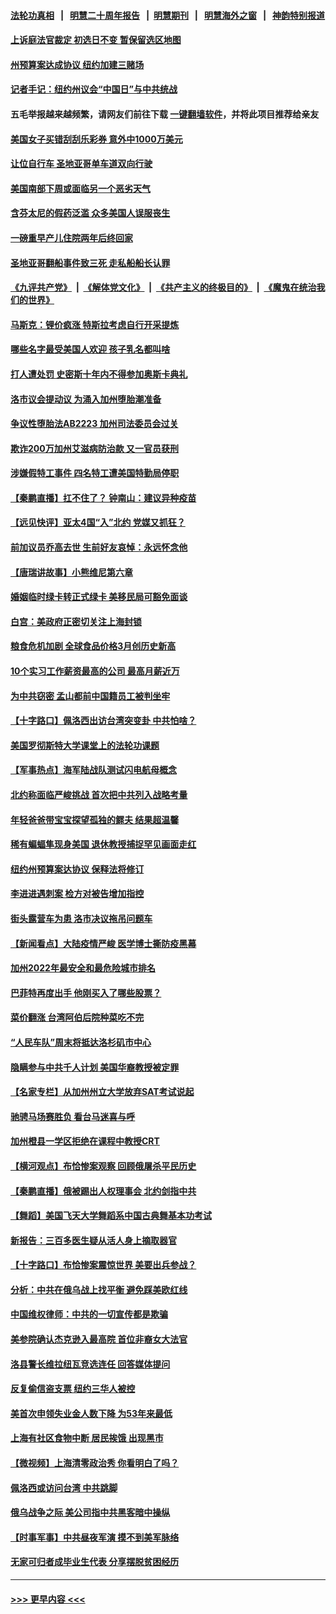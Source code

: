 #### [法轮功真相](https://github.com/gfw-breaker/truth/blob/master/README.md?t=0) &nbsp;&nbsp;|&nbsp;&nbsp; [明慧二十周年报告](https://github.com/gfw-breaker/mh-reports/blob/master/README.md?t=0) &nbsp;&nbsp;|&nbsp;&nbsp;[明慧期刊](https://github.com/gfw-breaker/mh-qikan) &nbsp;&nbsp;|&nbsp;&nbsp; [明慧海外之窗](https://github.com/gfw-breaker/mh-news/blob/master/README.md?t=0) &nbsp;&nbsp;|&nbsp;&nbsp; [神韵特别报道](https://github.com/gfw-breaker/mh-news/blob/master/shenyun.md?t=0)
#### [上诉庭法官裁定 初选日不变 暂保留选区地图](../pages/nsc412/n13706450.md?t=04092001) 
#### [州预算案达成协议 纽约加建三赌场](../pages/nsc412/n13706493.md?t=04092001) 
#### [记者手记：纽约州议会“中国日”与中共统战](../pages/nsc412/n13706265.md?t=04092001) 
#### 五毛举报越来越频繁，请网友们前往下载 [一键翻墙软件](https://github.com/gfw-breaker/ssr-accounts)，并将此项目推荐给亲友
#### [美国女子买错刮刮乐彩券 意外中1000万美元](../pages/nsc412/n13705966.md?t=04092001) 
#### [让位自行车 圣地亚哥单车道双向行驶](../pages/nsc412/n13705840.md?t=04092001) 
#### [美国南部下周或面临另一个恶劣天气](../pages/nsc412/n13705805.md?t=04092001) 
#### [含芬太尼的假药泛滥 众多美国人误服丧生](../pages/nsc412/n13705964.md?t=04092001) 
#### [一磅重早产儿住院两年后终回家](../pages/nsc412/n13705945.md?t=04092001) 
#### [圣地亚哥翻船事件致三死 走私船船长认罪](../pages/nsc412/n13705941.md?t=04092001) 
#### [《九评共产党》](https://github.com/begood0513/9ping.md/blob/master/README.md) &nbsp;|&nbsp; [《解体党文化》](../../../../jtdwh.md/blob/master/README.md)  &nbsp;|&nbsp; [《共产主义的终极目的》](../../../../gczydzjmd.md/blob/master/README.md) &nbsp;|&nbsp; [《魔鬼在统治我们的世界》](../../../../mgztzwmdsj.md/blob/master/README.md) 
#### [马斯克：锂价疯涨 特斯拉考虑自行开采提炼](../pages/nsc412/n13705892.md?t=04092001) 
#### [哪些名字最受美国人欢迎 孩子乳名都叫啥](../pages/nsc412/n13705908.md?t=04092001) 
#### [打人遭处罚 史密斯十年内不得参加奥斯卡典礼](../pages/nsc412/n13705679.md?t=04092001) 
#### [洛市议会提动议 为涌入加州堕胎潮准备](../pages/nsc412/n13705888.md?t=04092001) 
#### [争议性堕胎法AB2223 加州司法委员会过关](../pages/nsc412/n13705876.md?t=04092001) 
#### [欺诈200万加州艾滋病防治款 又一官员获刑](../pages/nsc412/n13705757.md?t=04092001) 
#### [涉嫌假特工事件 四名特工遭美国特勤局停职](../pages/nsc412/n13705580.md?t=04092001) 
#### [【秦鹏直播】扛不住了？ 钟南山：建议异种疫苗](../pages/nsc412/n13705628.md?t=04092001) 
#### [【远见快评】亚太4国“入”北约 党媒又抓狂？](../pages/nsc412/n13705644.md?t=04092001) 
#### [前加议员乔高去世 生前好友哀悼：永远怀念他](../pages/nsc412/n13705513.md?t=04092001) 
#### [【唐瑞讲故事】小熊维尼第六章](../pages/nsc412/n13705590.md?t=04092001) 
#### [婚姻临时绿卡转正式绿卡 美移民局可豁免面谈](../pages/nsc412/n13705138.md?t=04092001) 
#### [白宫：美政府正密切关注上海封锁](../pages/nsc412/n13705565.md?t=04092001) 
#### [粮食危机加剧 全球食品价格3月创历史新高](../pages/nsc412/n13705418.md?t=04092001) 
#### [10个实习工作薪资最高的公司 最高月薪近万](../pages/nsc412/n13705364.md?t=04092001) 
#### [为中共窃密 孟山都前中国籍员工被判坐牢](../pages/nsc412/n13705118.md?t=04092001) 
#### [【十字路口】佩洛西出访台湾突变卦 中共怕啥？](../pages/nsc412/n13704721.md?t=04092001) 
#### [美国罗彻斯特大学课堂上的法轮功课题](../pages/nsc412/n13703554.md?t=04092001) 
#### [【军事热点】海军陆战队测试闪电航母概念](../pages/nsc412/n13702703.md?t=04092001) 
#### [北约称面临严峻挑战 首次把中共列入战略考量](../pages/nsc412/n13704477.md?t=04092001) 
#### [年轻爸爸带宝宝探望孤独的鳏夫 结果超温馨](../pages/nsc412/n13704100.md?t=04092001) 
#### [稀有蝙蝠隼现身美国 退休教授捕捉罕见画面走红](../pages/nsc412/n13703341.md?t=04092001) 
#### [纽约州预算案达协议 保释法将修订](../pages/nsc412/n13703773.md?t=04092001) 
#### [李进进遇刺案 检方对被告增加指控](../pages/nsc412/n13703722.md?t=04092001) 
#### [街头露营车为患 洛市决议拖吊问题车](../pages/nsc412/n13703905.md?t=04092001) 
#### [【新闻看点】大陆疫情严峻 医学博士撕防疫黑幕](../pages/nsc412/n13702782.md?t=04092001) 
#### [加州2022年最安全和最危险城市排名](../pages/nsc412/n13703652.md?t=04092001) 
#### [巴菲特再度出手 他刚买入了哪些股票？](../pages/nsc412/n13703404.md?t=04092001) 
#### [菜价翻涨 台湾阿伯后院种菜吃不完](../pages/nsc412/n13703607.md?t=04092001) 
#### [“人民车队”周末将抵达洛杉矶市中心](../pages/nsc412/n13703531.md?t=04092001) 
#### [隐瞒参与中共千人计划 美国华裔教授被定罪](../pages/nsc412/n13703103.md?t=04092001) 
#### [【名家专栏】从加州州立大学放弃SAT考试说起](../pages/nsc412/n13703336.md?t=04092001) 
#### [驰骋马场赛胜负 看台马迷喜与呼](../pages/nsc412/n13703437.md?t=04092001) 
#### [加州橙县一学区拒绝在课程中教授CRT](../pages/nsc412/n13703220.md?t=04092001) 
#### [【横河观点】布恰惨案观察 回顾俄屠杀平民历史](../pages/nsc412/n13703186.md?t=04092001) 
#### [【秦鹏直播】俄被踢出人权理事会 北约剑指中共](../pages/nsc412/n13703032.md?t=04092001) 
#### [【舞蹈】美国飞天大学舞蹈系中国古典舞基本功考试](../pages/nsc412/n13703115.md?t=04092001) 
#### [新报告：三百多医生疑从活人身上摘取器官](../pages/nsc412/n13703044.md?t=04092001) 
#### [【十字路口】布恰惨案震惊世界 美要出兵参战？](../pages/nsc412/n13702270.md?t=04092001) 
#### [分析：中共在俄乌战上找平衡 避免踩美欧红线](../pages/nsc412/n13702410.md?t=04092001) 
#### [中国维权律师：中共的一切宣传都是欺骗](../pages/nsc412/n13702299.md?t=04092001) 
#### [美参院确认杰克逊入最高院 首位非裔女大法官](../pages/nsc412/n13702853.md?t=04092001) 
#### [洛县警长维拉纽瓦竞选连任 回答媒体提问](../pages/nsc412/n13702844.md?t=04092001) 
#### [反复偷信盗支票 纽约三华人被控](../pages/nsc412/n13701304.md?t=04092001) 
#### [美首次申领失业金人数下降 为53年来最低](../pages/nsc412/n13702514.md?t=04092001) 
#### [上海有社区食物中断 居民挨饿 出现黑市](../pages/nsc412/n13702546.md?t=04092001) 
#### [【微视频】上海清零政治秀 你看明白了吗？](../pages/nsc412/n13702447.md?t=04092001) 
#### [佩洛西或访问台湾 中共跳脚](../pages/nsc412/n13702282.md?t=04092001) 
#### [俄乌战争之际 美公司指中共黑客暗中操纵](../pages/nsc412/n13702036.md?t=04092001) 
#### [【时事军事】中共昼夜军演 摸不到美军脉络](../pages/nsc412/n13700402.md?t=04092001) 
#### [无家可归者成毕业生代表 分享摆脱贫困经历](../pages/nsc412/n13701033.md?t=04092001) 

----
#### [ >>> 更早内容 <<< ](../indexes/nsc412-earlier.md)
